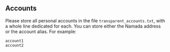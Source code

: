 ## Accounts

Please store all personal accounts in the file `transparent_accounts.txt`, with a whole line dedicated for each. You can store either the Namada address or the account alias. For example:
```
account1
account2
```
